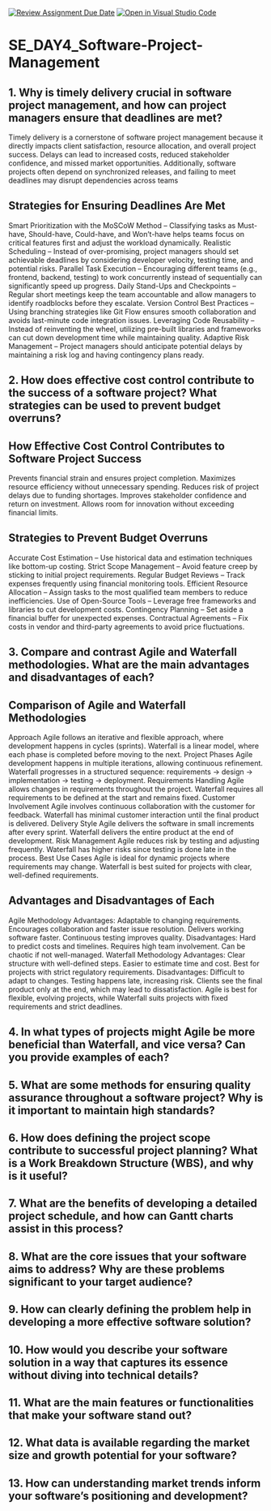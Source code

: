 [![Review Assignment Due Date](https://classroom.github.com/assets/deadline-readme-button-22041afd0340ce965d47ae6ef1cefeee28c7c493a6346c4f15d667ab976d596c.svg)](https://classroom.github.com/a/9pw6JKcu)
[![Open in Visual Studio Code](https://classroom.github.com/assets/open-in-vscode-2e0aaae1b6195c2367325f4f02e2d04e9abb55f0b24a779b69b11b9e10269abc.svg)](https://classroom.github.com/online_ide?assignment_repo_id=18491590&assignment_repo_type=AssignmentRepo)
# SE_DAY4_Software-Project-Management
## 1. Why is timely delivery crucial in software project management, and how can project managers ensure that deadlines are met?
Timely delivery is a cornerstone of software project management because it directly impacts client satisfaction, resource allocation, and overall project success. Delays can lead to increased costs, reduced stakeholder confidence, and missed market opportunities. Additionally, software projects often depend on synchronized releases, and failing to meet deadlines may disrupt dependencies across teams
## Strategies for Ensuring Deadlines Are Met
Smart Prioritization with the MoSCoW Method – Classifying tasks as Must-have, Should-have, Could-have, and Won’t-have helps teams focus on critical features first and adjust the workload dynamically.
Realistic Scheduling – Instead of over-promising, project managers should set achievable deadlines by considering developer velocity, testing time, and potential risks.
Parallel Task Execution – Encouraging different teams (e.g., frontend, backend, testing) to work concurrently instead of sequentially can significantly speed up progress.
Daily Stand-Ups and Checkpoints – Regular short meetings keep the team accountable and allow managers to identify roadblocks before they escalate.
Version Control Best Practices – Using branching strategies like Git Flow ensures smooth collaboration and avoids last-minute code integration issues.
Leveraging Code Reusability – Instead of reinventing the wheel, utilizing pre-built libraries and frameworks can cut down development time while maintaining quality.
Adaptive Risk Management – Project managers should anticipate potential delays by maintaining a risk log and having contingency plans ready.
## 2. How does effective cost control contribute to the success of a software project? What strategies can be used to prevent budget overruns?
## How Effective Cost Control Contributes to Software Project Success
Prevents financial strain and ensures project completion.
Maximizes resource efficiency without unnecessary spending.
Reduces risk of project delays due to funding shortages.
Improves stakeholder confidence and return on investment.
Allows room for innovation without exceeding financial limits.
## Strategies to Prevent Budget Overruns
Accurate Cost Estimation – Use historical data and estimation techniques like bottom-up costing.
Strict Scope Management – Avoid feature creep by sticking to initial project requirements.
Regular Budget Reviews – Track expenses frequently using financial monitoring tools.
Efficient Resource Allocation – Assign tasks to the most qualified team members to reduce inefficiencies.
Use of Open-Source Tools – Leverage free frameworks and libraries to cut development costs.
Contingency Planning – Set aside a financial buffer for unexpected expenses.
Contractual Agreements – Fix costs in vendor and third-party agreements to avoid price fluctuations.
## 3. Compare and contrast Agile and Waterfall methodologies. What are the main advantages and disadvantages of each?
## Comparison of Agile and Waterfall Methodologies
Approach
Agile follows an iterative and flexible approach, where development happens in cycles (sprints).
Waterfall is a linear model, where each phase is completed before moving to the next.
Project Phases
Agile development happens in multiple iterations, allowing continuous refinement.
Waterfall progresses in a structured sequence: requirements → design → implementation → testing → deployment.
Requirements Handling
Agile allows changes in requirements throughout the project.
Waterfall requires all requirements to be defined at the start and remains fixed.
Customer Involvement
Agile involves continuous collaboration with the customer for feedback.
Waterfall has minimal customer interaction until the final product is delivered.
Delivery Style
Agile delivers the software in small increments after every sprint.
Waterfall delivers the entire product at the end of development.
Risk Management
Agile reduces risk by testing and adjusting frequently.
Waterfall has higher risks since testing is done late in the process.
Best Use Cases
Agile is ideal for dynamic projects where requirements may change.
Waterfall is best suited for projects with clear, well-defined requirements.
## Advantages and Disadvantages of Each
Agile Methodology
Advantages:
Adaptable to changing requirements.
Encourages collaboration and faster issue resolution.
Delivers working software faster.
Continuous testing improves quality.
Disadvantages:
Hard to predict costs and timelines.
Requires high team involvement.
Can be chaotic if not well-managed.
Waterfall Methodology
Advantages:
Clear structure with well-defined steps.
Easier to estimate time and cost.
Best for projects with strict regulatory requirements.
Disadvantages:
Difficult to adapt to changes.
Testing happens late, increasing risk.
Clients see the final product only at the end, which may lead to dissatisfaction.
Agile is best for flexible, evolving projects, while Waterfall suits projects with fixed requirements and strict deadlines.
## 4. In what types of projects might Agile be more beneficial than Waterfall, and vice versa? Can you provide examples of each?
## 5. What are some methods for ensuring quality assurance throughout a software project? Why is it important to maintain high standards?
## 6. How does defining the project scope contribute to successful project planning? What is a Work Breakdown Structure (WBS), and why is it useful?
## 7. What are the benefits of developing a detailed project schedule, and how can Gantt charts assist in this process?
## 8. What are the core issues that your software aims to address? Why are these problems significant to your target audience?
## 9. How can clearly defining the problem help in developing a more effective software solution?
## 10. How would you describe your software solution in a way that captures its essence without diving into technical details?
## 11. What are the main features or functionalities that make your software stand out?
## 12. What data is available regarding the market size and growth potential for your software?
## 13. How can understanding market trends inform your software’s positioning and development?
